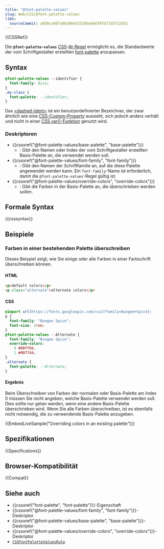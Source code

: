 ```yaml
---
title: "@font-palette-values"
slug: Web/CSS/@font-palette-values
l10n:
  sourceCommit: a850ca867a8b380a53320bab6870fb7335f22d52
---
```


{{CSSRef}}

Die **`@font-palette-values`** [CSS](/de/docs/Web/CSS)-[At-Regel](/de/docs/Web/CSS/CSS_syntax/At-rule) ermöglicht es, die Standardwerte der vom Schriftgestalter erstellten [font-palette](/de/docs/Web/CSS/font-palette) anzupassen.

## Syntax

```css
@font-palette-values --identifier {
  font-family: Bixa;
}
.my-class {
  font-palette: --identifier;
}
```

Das [&lt;dashed-ident&gt;](/de/docs/Web/CSS/dashed-ident) ist ein benutzerdefinierter Bezeichner, der zwar ähnlich wie eine [CSS-Custom-Property](/de/docs/Web/CSS/CSS_cascading_variables/Using_CSS_custom_properties) aussieht, sich jedoch anders verhält und nicht in einer [CSS var()-Funktion](/de/docs/Web/CSS/var) genutzt wird.

### Deskriptoren

- {{cssxref("@font-palette-values/base-palette", "base-palette")}}
  - : Gibt den Namen oder Index der vom Schriftgestalter erstellten Basis-Palette an, die verwendet werden soll.
- {{cssxref("@font-palette-values/font-family", "font-family")}}
  - : Gibt den Namen der Schriftfamilie an, auf die diese Palette angewendet werden kann. Ein `font-family`-Name ist erforderlich, damit die `@font-palette-values`-Regel gültig ist.
- {{cssxref("@font-palette-values/override-colors", "override-colors")}}
  - : Gibt die Farben in der Basis-Palette an, die überschrieben werden sollen.

## Formale Syntax

{{csssyntax}}

## Beispiele

### Farben in einer bestehenden Palette überschreiben

Dieses Beispiel zeigt, wie Sie einige oder alle Farben in einer Farbschrift überschreiben können.

#### HTML

```html
<p>default colors</p>
<p class="alternate">alternate colors</p>
```

#### CSS

```css
@import url(https://fonts.googleapis.com/css2?family=Bungee+Spice);
p {
  font-family: "Bungee Spice";
  font-size: 2rem;
}
@font-palette-values --Alternate {
  font-family: "Bungee Spice";
  override-colors:
    0 #00ffbb,
    1 #007744;
}
.alternate {
  font-palette: --Alternate;
}
```

#### Ergebnis

Beim Überschreiben von Farben der normalen oder Basis-Palette am Index 0 müssen Sie nicht angeben, welche Basis-Palette verwendet werden soll. Dies sollte nur getan werden, wenn eine andere Basis-Palette überschrieben wird. Wenn Sie alle Farben überschreiben, ist es ebenfalls nicht notwendig, die zu verwendende Basis-Palette anzugeben.

{{EmbedLiveSample("Overriding colors in an existing palette")}}

## Spezifikationen

{{Specifications}}

## Browser-Kompatibilität

{{Compat}}

## Siehe auch

- {{cssxref("font-palette", "font-palette")}}-Eigenschaft
- {{cssxref("@font-palette-values/font-family", "font-family")}}-Deskriptor
- {{cssxref("@font-palette-values/base-palette", "base-palette")}}-Deskriptor
- {{cssxref("@font-palette-values/override-colors", "override-colors")}}-Deskriptor
- [`CSSFontPaletteValuesRule`](/de/docs/Web/API/CSSFontPaletteValuesRule)
